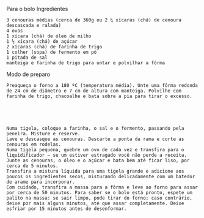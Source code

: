 Para o bolo
Ingredientes

    3 cenouras médias (cerca de 360g ou 2 ¼ xícaras (chá) de cenoura descascada e ralada)
    4 ovos
    1 xícara (chá) de óleo de milho
    1 ½ xícara (chá) de açúcar
    2 xícaras (chá) de farinha de trigo
    1 colher (sopa) de fermento em pó
    1 pitada de sal
    manteiga e farinha de trigo para untar e polvilhar a fôrma

Modo de preparo

    Preaqueça o forno a 180 ºC (temperatura média). Unte uma fôrma redonda de 24 cm de diâmetro e 7 cm de altura com manteiga. Polvilhe com farinha de trigo, chacoalhe e bata sobre a pia para tirar o excesso.



    

    Numa tigela, coloque a farinha, o sal e o fermento, passando pela peneira. Misture e reserve. 
    Lave e descasque as cenouras. Descarte a ponta da rama e corte as cenouras em rodelas. 
    Numa tigela pequena, quebre um ovo de cada vez e transfira para o liquidificador – se um estiver estragado você não perde a receita. Junte as cenouras, o óleo e o açúcar e bata bem até ficar liso, por cerca de 5 minutos. 
    Transfira a mistura líquida para uma tigela grande e adicione aos poucos os ingredientes secos, misturando delicadamente com um batedor de arame para incorporar.
    Com cuidado, transfira a massa para a fôrma e leve ao forno para assar por cerca de 50 minutos. Para saber se o bolo está pronto, espete um palito na massa: se sair limpo, pode tirar do forno; caso contrário, deixe por mais alguns minutos, até que assar completamente. Deixe esfriar por 15 minutos antes de desenformar.


